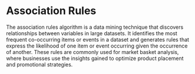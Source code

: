 # Association Rules

The association rules algorithm is a data mining technique that discovers relationships between variables in large datasets. It identifies the most frequent co-occurring items or events in a dataset and generates rules that express the likelihood of one item or event occurring given the occurrence of another. These rules are commonly used for market basket analysis, where businesses use the insights gained to optimize product placement and promotional strategies.
